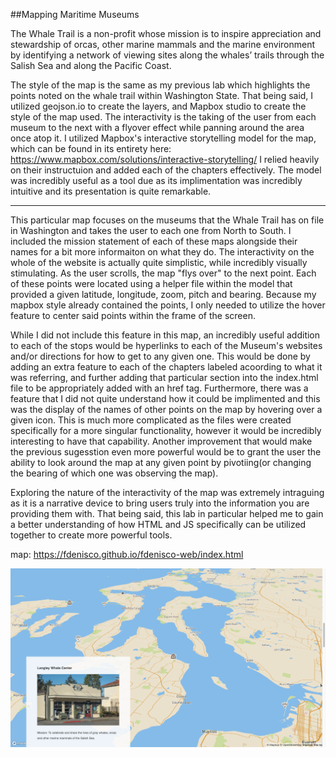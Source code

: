 ##Mapping Maritime Museums

The Whale Trail is a non-profit whose mission is to inspire appreciation and stewardship of orcas, other marine mammals and the marine environment by identifying a network of viewing sites along the whales’ trails through the Salish Sea and along the Pacific Coast.

The style of the map is the same as my previous lab which highlights the points noted on the whale trail within Washington State. That being said, I utilized geojson.io to create the layers, and Mapbox studio to create the style of the map used. The interactivity is the taking of the user from each museum to the next with a flyover effect while panning around the area once atop it. I utilized Mapbox's interactive storytelling model for the map, which can be found in its entirety here: https://www.mapbox.com/solutions/interactive-storytelling/ I relied heavily on their instructuion and added each of the chapters effectively. The model was incredibly useful as a tool due as its implimentation was incredibly intuitive and its presentation is quite remarkable.

------

This particular map focuses on the museums that the Whale Trail has on file in Washington and takes the user to each one from North to South. I included the mission statement of each of these maps alongside their names for a bit more informaiton on what they do. The interactivity on the whole of the website is actually quite simplistic, while incredibly visually stimulating. As the user scrolls, the map "flys over" to the next point. Each of these points were located using a helper file within the model that provided a given latitude, longitude, zoom, pitch and bearing. Because my mapbox style already contained the points, I only needed to utilize the hover feature to center said points within the frame of the screen. 

While I did not include this feature in this map, an incredibly useful addition to each of the stops would be hyperlinks to each of the Museum's websites and/or directions for how to get to any given one. This would be done by adding an extra feature to each of the chapters labeled acoording to what it was referring, and further adding that particular section into the index.html file to be appropriately added with an href tag. Furthermore, there was a feature that I did not quite understand how it could be implimented and this was the display of the names of other points on the map by hovering over a given icon. This is much more complicated as the files were created specifically for a more singular functionality, however it would be incredibly interesting to have that capability. Another improvement that would make the previous sugesstion even more powerful would be to grant the user the ability to look around the map at any given point by pivotiing(or changing the bearing of which one was observing the map). 

Exploring the nature of the interactivity of the map was extremely intraguing as it is a narrative device to bring users truly into the information you are providing them with. That being said, this lab in particular helped me to gain a better understanding of how HTML and JS specifically can be utilized together to create more powerful tools.

map: https://fdenisco.github.io/fdenisco-web/index.html

![alt text](https://github.com/UBC-GEOB472-Spring2021/fdenisco-web/blob/main/Exploratory%20Lab%202/Museum.png)
